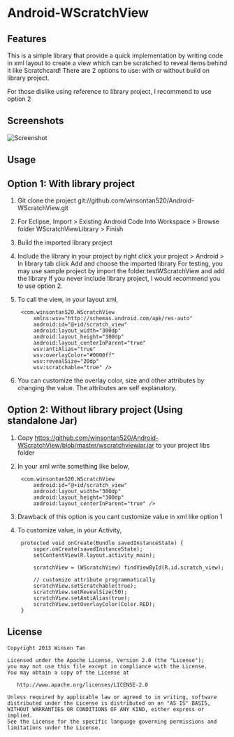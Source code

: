 Android-WScratchView
====================

## Features
This is a simple library that provide a quick implementation by writing code in xml layout to create a view which can be scratched to reveal items behind it like Scratchcard!
There are 2 options to use: with or without build on library project.

For those dislike using reference to library project, I recommend to use option 2

## Screenshots
![Screenshot](https://github.com/winsontan520/Android-WScratchView/raw/master/screenshot1.png)

## Usage
## Option 1: With library project
1. Git clone the project git://github.com/winsontan520/Android-WScratchView.git
2. For Eclipse, Import > Existing Android Code Into Workspace > Browse folder WScratchViewLibrary > Finish
3. Build the imported library project
4. Include the library in your project by right click your project > Android > In library tab click Add and choose the imported library
For testing, you may use sample project by import the folder testWScratchView and add the library
If you never include library project, I would recommend you to use option 2.
5. To call the view, in your layout xml,
    
        <com.winsontan520.WScratchView
            xmlns:wsv="http://schemas.android.com/apk/res-auto"
            android:id="@+id/scratch_view"
            android:layout_width="300dp"
            android:layout_height="300dp"
            android:layout_centerInParent="true"
            wsv:antiAlias="true"
            wsv:overlayColor="#0000ff"
            wsv:revealSize="20dp"
            wsv:scratchable="true" />


6. You can customize the overlay color, size and other attributes by changing the value. The attributes are self explanatory.

## Option 2: Without library project (Using standalone Jar)
1. Copy https://github.com/winsontan520/Android-WScratchView/blob/master/wscratchviewjar.jar to your project libs folder
2. In your xml write something like below, 
    
        <com.winsontan520.WScratchView
            android:id="@+id/scratch_view"
            android:layout_width="300dp"
            android:layout_height="300dp"
            android:layout_centerInParent="true" />

3. Drawback of this option is you cant customize value in xml like option 1
4. To customize value, in your Activity,


    	protected void onCreate(Bundle savedInstanceState) {
    		super.onCreate(savedInstanceState);
    		setContentView(R.layout.activity_main);
    		
    		scratchView = (WScratchView) findViewById(R.id.scratch_view);
    		
    		// customize attribute programmatically
    		scratchView.setScratchable(true);
    		scratchView.setRevealSize(50);
    		scratchView.setAntiAlias(true);
    		scratchView.setOverlayColor(Color.RED);	
    	}

## License
    Copyright 2013 Winson Tan
    
    Licensed under the Apache License, Version 2.0 (the "License");
    you may not use this file except in compliance with the License.
    You may obtain a copy of the License at
    
       http://www.apache.org/licenses/LICENSE-2.0
    
    Unless required by applicable law or agreed to in writing, software
    distributed under the License is distributed on an "AS IS" BASIS,
    WITHOUT WARRANTIES OR CONDITIONS OF ANY KIND, either express or implied.
    See the License for the specific language governing permissions and
    limitations under the License.
